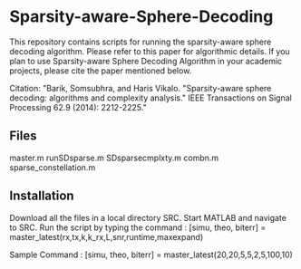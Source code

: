 # Sparsity-aware-Sphere-Decoding
This repository contains scripts for running the sparsity-aware sphere decoding algorithm. Please refer to this paper for algorithmic details. If you plan to use Sparsity-aware Sphere Decoding Algorithm in your academic projects, please cite the paper mentioned below. 

Citation: "Barik, Somsubhra, and Haris Vikalo. "Sparsity-aware sphere decoding: algorithms and complexity analysis." IEEE Transactions on Signal Processing 62.9 (2014): 2212-2225."

## Files 
master.m
runSDsparse.m
SDsparsecmplxty.m
combn.m
sparse_constellation.m

## Installation 
Download all the files in a local directory SRC. Start MATLAB and navigate to SRC. Run the script by typing the command : 
[simu, theo, biterr] = master_latest(rx,tx,k,k_rx,L,snr,runtime,maxexpand) 

Sample Command : 
[simu, theo, biterr] = master_latest(20,20,5,5,2,5,100,10) 
